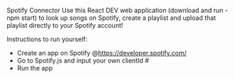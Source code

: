 Spotify Connector
Use this React DEV web application (download and run -npm start) to look up songs on Spotify, create a playlist and upload that playlist directly to your Spotify account!

Instructions to run yourself: 
- Create an app on Spotify @https://developer.spotify.com/
- Go to Spotify.js and input your own clientId #
- Run the app
